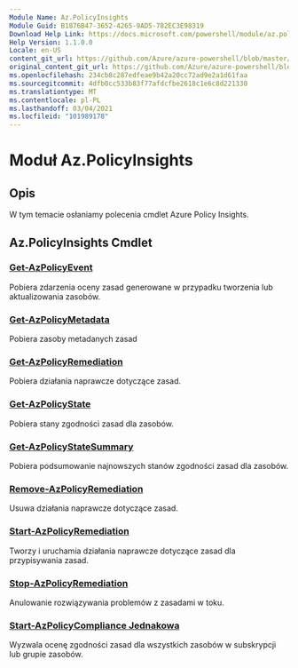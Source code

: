 ```yaml
---
Module Name: Az.PolicyInsights
Module Guid: B1876B47-3652-4265-9AD5-782EC3E98319
Download Help Link: https://docs.microsoft.com/powershell/module/az.policyinsights
Help Version: 1.1.0.0
Locale: en-US
content_git_url: https://github.com/Azure/azure-powershell/blob/master/src/PolicyInsights/PolicyInsights/help/Az.PolicyInsights.md
original_content_git_url: https://github.com/Azure/azure-powershell/blob/master/src/PolicyInsights/PolicyInsights/help/Az.PolicyInsights.md
ms.openlocfilehash: 234cb8c287edfeae9b42a20cc72ad9e2a1d61faa
ms.sourcegitcommit: 4dfb0cc533b83f77afdcfbe2618c1e6c8d221330
ms.translationtype: MT
ms.contentlocale: pl-PL
ms.lasthandoff: 03/04/2021
ms.locfileid: "101989178"
---
```

# Moduł Az.PolicyInsights
## Opis
W tym temacie osłaniamy polecenia cmdlet Azure Policy Insights.

## Az.PolicyInsights Cmdlet
### [Get-AzPolicyEvent](Get-AzPolicyEvent.md)
Pobiera zdarzenia oceny zasad generowane w przypadku tworzenia lub aktualizowania zasobów.

### [Get-AzPolicyMetadata](Get-AzPolicyMetadata.md)
Pobiera zasoby metadanych zasad

### [Get-AzPolicyRemediation](Get-AzPolicyRemediation.md)
Pobiera działania naprawcze dotyczące zasad.

### [Get-AzPolicyState](Get-AzPolicyState.md)
Pobiera stany zgodności zasad dla zasobów.

### [Get-AzPolicyStateSummary](Get-AzPolicyStateSummary.md)
Pobiera podsumowanie najnowszych stanów zgodności zasad dla zasobów.

### [Remove-AzPolicyRemediation](Remove-AzPolicyRemediation.md)
Usuwa działania naprawcze dotyczące zasad.

### [Start-AzPolicyRemediation](Start-AzPolicyRemediation.md)
Tworzy i uruchamia działania naprawcze dotyczące zasad dla przypisywania zasad.

### [Stop-AzPolicyRemediation](Stop-AzPolicyRemediation.md)
Anulowanie rozwiązywania problemów z zasadami w toku.

### [Start-AzPolicyCompliance Jednakowa](Start-AzPolicyComplianceScan.md)
Wyzwala ocenę zgodności zasad dla wszystkich zasobów w subskrypcji lub grupie zasobów.


